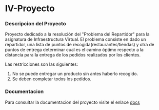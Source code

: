 # IV-Proyecto

### Descripcion del Proyecto
Proyecto dedicado a la resolución del "Problema del Repartidor" para la asignatura de Infraestructura Virtual. El problema consiste en dado un repartidor, una lista de puntos de recogida(restaurantes/tiendas) y otra de puntos de entrega determinar cual es el camino óptimo respecto a la distancia para la entrega de los pedidos realizados por los clientes. 

Las restricciones son las siguientes:
1. No se puede entregar un producto sin antes haberlo recogido.
2. Se deben completar todos los pedidos.

### Documentacion
Para consultar la documentacion del proyecto visite el enlace [docs](./docs)

